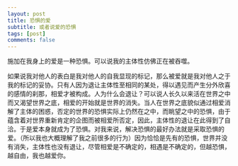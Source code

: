 ```yaml
---
layout: post
title: 恐惧的爱
subtitle: 或者说爱的恐惧
tags: [post]
comments: false
---
```


施加在我身上的爱是一种恐惧。可以说我的主体性仿佛正在被吞噬。

如果说我对他人的表白是我对他人的自我显现的标记，那么被爱就是我对他人之于我的标记的妥协。只有人因为退让主体性至相同的某处，得以遇见而产生分外欣喜的感情的刹那，相爱才被构成。人为什么会退让？可以说人长久以来活在世界之中而又渴望世界之底，相爱的开始就是世界的消失。当人在世界之底貌似通过相爱消解了主体的困惑，否定的世界的恐惧实际上仍然在之中，而眺望之中的恐惧，由于蕴含着对世界重新肯定的企图而被相爱所否定，因此，主体性的退让在此得到了自洽。于是爱本身就成为了恐惧。对我来说，解决恐惧的最好办法就是采取恐惧的爱。（所以我也大概理解了我之前很多的行为）因为恰恰是先有的恐惧，世界并没有消失，主体性也没有退让，尽管相爱是不确定的，相遇是不确定的，但越恐惧，越自由，我也越爱你。
